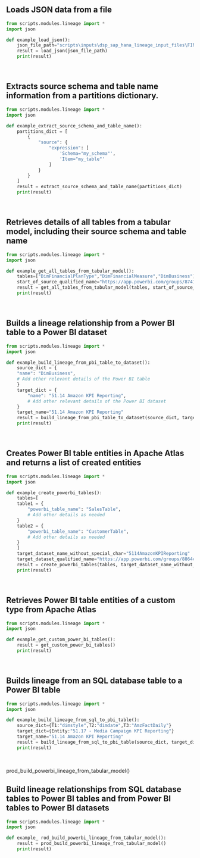 ## Loads JSON data from a file

```python
from scripts.modules.lineage import *
import json

def example_load_json():
    json_file_path="scripts\inputs\dsp_sap_hana_lineage_input_files\FIN_REP\FIN_REP_Tables\SAP.TIME.M_TIME_DIMENSION_TDAY.json"
    result = load_json(json_file_path)
    print(result)
```
<br />

## Extracts source schema and table name information from a partitions dictionary.

```python
from scripts.modules.lineage import *
import json

def example_extract_source_schema_and_table_name():
    partitions_dict = [
        {
            "source": {
                "expression": [
                    'Schema="my_schema"',
                    'Item="my_table"'
                ]
            }
        }
    ]
    result = extract_source_schema_and_table_name(partitions_dict)
    print(result)
```
<br />

## Retrieves details of all tables from a tabular model, including their source schema and table name

```python
from scripts.modules.lineage import *
import json

def example_get_all_tables_from_tabular_model():
    tables=["DimFinancialPlanType","DimFinancialMeasure","DimBusiness"]
    start_of_source_qualified_name="https://app.powerbi.com/groups/87418287-152f-44c8-931d-7fd6228dda48/datasets"
    result = get_all_tables_from_tabular_model(tables, start_of_source_qualified_name)
    print(result)
```
<br />

## Builds a lineage relationship from a Power BI table to a Power BI dataset

```python
from scripts.modules.lineage import *
import json

def example_build_lineage_from_pbi_table_to_dataset():
    source_dict = {
    "name": "DimBusiness",
    # Add other relevant details of the Power BI table
    }
    target_dict = {
        "name": "51.14 Amazon KPI Reporting",
        # Add other relevant details of the Power BI dataset
    }
    target_name="51.14 Amazon KPI Reporting"
    result = build_lineage_from_pbi_table_to_dataset(source_dict, target_dict, target_name)
    print(result)
```
<br />

## Creates Power BI table entities in Apache Atlas and returns a list of created entities

```python
from scripts.modules.lineage import *
import json

def example_create_powerbi_tables():
    tables=[
    table1 = {
        "powerbi_table_name": "SalesTable",
        # Add other details as needed
    }
    table2 = {
        "powerbi_table_name": "CustomerTable",
        # Add other details as needed
    }
    ]
    target_dataset_name_without_special_char="5114AmazonKPIReporting"
    target_dataset_qualified_name="https://app.powerbi.com/groups/8864c31d-1a84-42cb-8ae3-a769271b334f/datasets/d2e8f683-32cb-4647-a7d6-c85f701239a7"
    result = create_powerbi_tables(tables, target_dataset_name_without_special_char, target_dataset_qualified_name)
    print(result)
```
<br />

## Retrieves Power BI table entities of a custom type from Apache Atlas

```python
from scripts.modules.lineage import *
import json

def example_get_custom_power_bi_tables():
    result = get_custom_power_bi_tables()
    print(result)
```
<br />

## Builds lineage from an SQL database table to a Power BI table

```python
from scripts.modules.lineage import *
import json

def example_build_lineage_from_sql_to_pbi_table():
    source_dict={T1:"dimstyle",T2:"dimdate",T3:"AmzFactDaily"} 
    target_dict={Entity:"51.17 - Media Campaign KPI Reporting"}
    target_name="51.14 Amazon KPI Reporting"
    result = build_lineage_from_sql_to_pbi_table(source_dict, target_dict, target_name)
    print(result)
```
<br />

prod_build_powerbi_lineage_from_tabular_model()

## Build lineage relationships from SQL database tables to Power BI tables and from Power BI tables to Power BI datasets

```python
from scripts.modules.lineage import *
import json

def example_ rod_build_powerbi_lineage_from_tabular_model():
    result = prod_build_powerbi_lineage_from_tabular_model()
    print(result)
```
<br />